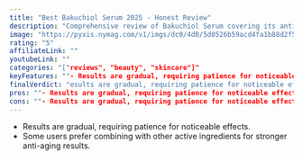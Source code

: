 ```yaml
---
title: "Best Bakuchiol Serum 2025 - Honest Review"
description: "Comprehensive review of Bakuchiol Serum covering its anti-aging benefits, skin compatibility, performance, and value for daily skincare routines."
image: "https://pyxis.nymag.com/v1/imgs/dc0/4d0/5d0526b59acd4fa1b88d2f5eedd354de72-bakuchiol-herbivore.jpg"
rating: "5"
affiliateLink: ""
youtubeLink: ""
categories: "["reviews", "beauty", "skincare"]"
keyFeatures: ""- Results are gradual, requiring patience for noticeable effects."
finalVerdict: "esults are gradual, requiring patience for noticeable effects."
pros: ""- Results are gradual, requiring patience for noticeable effects."
cons: ""- Results are gradual, requiring patience for noticeable effects."
---
```


- Results are gradual, requiring patience for noticeable effects.
- Some users prefer combining with other active ingredients for stronger anti-aging results.